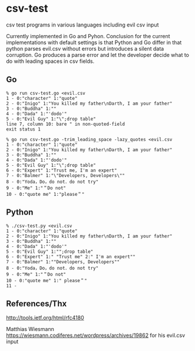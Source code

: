 csv-test
========

csv test programs in various languages including evil csv input

Currently implemented in Go and Pyhon.
Conclusion for the current implementations with default settings is that
Python and Go differ in that python parses evil.csv without errors but
introduces a silent data corruption.
Go produces a parse error and let the developer decide what to do with leading
spaces in csv fields.

Go
--

    % go run csv-test.go <evil.csv                    
    1 - 0:"character" 1:"quote"
    2 - 0:"Inigo" 1:"You killed my father\nDarth, I am your father"
    3 - 0:"Buddha" 1:""
    4 - 0:"Dada" 1:"'dodo'"
    5 - 0:"Evil Guy" 1:"\";drop table"
    line 7, column 10: bare " in non-quoted-field
    exit status 1

    % go run csv-test.go -trim_leading_space -lazy_quotes <evil.csv
    1 - 0:"character" 1:"quote"
    2 - 0:"Inigo" 1:"You killed my father\nDarth, I am your father"
    3 - 0:"Buddha" 1:""
    4 - 0:"Dada" 1:"'dodo'"
    5 - 0:"Evil Guy" 1:"\";drop table"
    6 - 0:"Expert" 1:"Trust me, I'm an expert"
    7 - 0:"Balmer" 1:"\"Developers, Developers\""
    8 - 0:"Yoda，Do，do not．do not try"
    9 - 0:"Me" 1:"＂Do not"
    10 - 0:"quote me" 1:"please＂"

Python
------

    % ./csv-test.py <evil.csv
    1 - 0:"character" 1:"quote"
    2 - 0:"Inigo" 1:"You killed my father\nDarth, I am your father"
    3 - 0:"Buddha" 1:""
    4 - 0:"Dada" 1:"'dodo'"
    5 - 0:"Evil Guy" 1:"";drop table"
    6 - 0:"Expert" 1:" "Trust me" 2:" I'm an expert""
    7 - 0:"Balmer" 1:""Developers, Developers""
    8 - 0:"Yoda，Do，do not．do not try"
    9 - 0:"Me" 1:"＂Do not"
    10 - 0:"quote me" 1:" please＂"
    11 -


References/Thx
--------------

http://tools.ietf.org/html/rfc4180

Matthias Wiesmann https://wiesmann.codiferes.net/wordpress/archives/19862 for his evil.csv input
